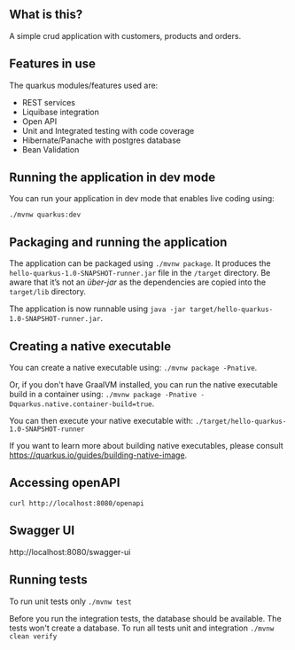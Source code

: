 ## What is this?

A simple crud application with customers, products and orders.

## Features in use

The quarkus modules/features used are:

- REST services
- Liquibase integration
- Open API
- Unit and Integrated testing with code coverage
- Hibernate/Panache with postgres database
- Bean Validation

## Running the application in dev mode

You can run your application in dev mode that enables live coding using:

```
./mvnw quarkus:dev
```

## Packaging and running the application

The application can be packaged using `./mvnw package`.
It produces the `hello-quarkus-1.0-SNAPSHOT-runner.jar` file in the `/target` directory.
Be aware that it’s not an _über-jar_ as the dependencies are copied into the `target/lib` directory.

The application is now runnable using `java -jar target/hello-quarkus-1.0-SNAPSHOT-runner.jar`.

## Creating a native executable

You can create a native executable using: `./mvnw package -Pnative`.

Or, if you don't have GraalVM installed, you can run the native executable build in a container using: `./mvnw package -Pnative -Dquarkus.native.container-build=true`.

You can then execute your native executable with: `./target/hello-quarkus-1.0-SNAPSHOT-runner`

If you want to learn more about building native executables, please consult https://quarkus.io/guides/building-native-image.

## Accessing openAPI

```
curl http://localhost:8080/openapi
```

## Swagger UI

http://localhost:8080/swagger-ui

## Running tests

To run unit tests only `./mvnw test`

Before you run the integration tests, the database should be available. The tests won't create a database.
To run all tests unit and integration `./mvnw clean verify`
